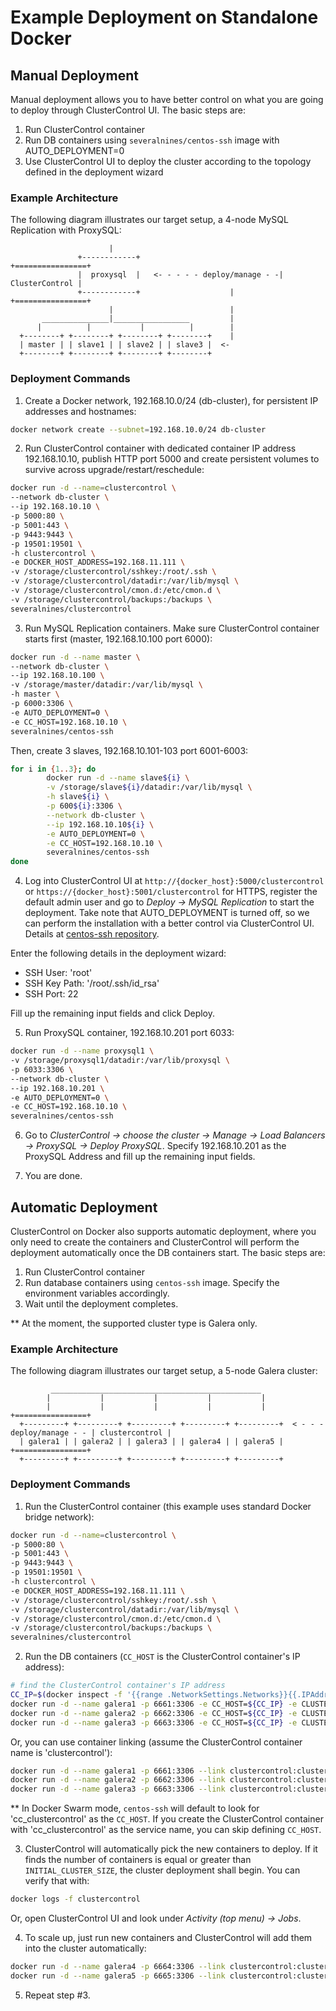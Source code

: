 # Example Deployment on Standalone Docker #

## Manual Deployment ##

Manual deployment allows you to have better control on what you are going to deploy through ClusterControl UI. The basic steps are:
1) Run ClusterControl container
2) Run DB containers using `severalnines/centos-ssh` image with AUTO_DEPLOYMENT=0
3) Use ClusterControl UI to deploy the cluster according to the topology defined in the deployment wizard

### Example Architecture ###

The following diagram illustrates our target setup, a 4-node MySQL Replication with ProxySQL:

```
                      |
               +------------+                               +================+
               |  proxysql  |   <- - - - - deploy/manage - -| ClusterControl |
               +------------+                    |          +================+
                      |                          |
       _______________|_________________         |
      |          |           |          |        |
  +--------+ +--------+ +--------+ +--------+    |
  | master | | slave1 | | slave2 | | slave3 |  <-
  +--------+ +--------+ +--------+ +--------+
```

### Deployment Commands ###

1. Create a Docker network, 192.168.10.0/24 (db-cluster), for persistent IP addresses and hostnames:

```bash
docker network create --subnet=192.168.10.0/24 db-cluster
```

2. Run ClusterControl container with dedicated container IP address 192.168.10.10, publish HTTP port 5000 and create persistent volumes to survive across upgrade/restart/reschedule:

```bash
docker run -d --name=clustercontrol \
--network db-cluster \
--ip 192.168.10.10 \
-p 5000:80 \
-p 5001:443 \
-p 9443:9443 \
-p 19501:19501 \
-h clustercontrol \
-e DOCKER_HOST_ADDRESS=192.168.11.111 \
-v /storage/clustercontrol/sshkey:/root/.ssh \
-v /storage/clustercontrol/datadir:/var/lib/mysql \
-v /storage/clustercontrol/cmon.d:/etc/cmon.d \
-v /storage/clustercontrol/backups:/backups \
severalnines/clustercontrol
```

3. Run MySQL Replication containers. Make sure ClusterControl container starts first (master, 192.168.10.100 port 6000):

```bash
docker run -d --name master \
--network db-cluster \
--ip 192.168.10.100 \
-v /storage/master/datadir:/var/lib/mysql \
-h master \
-p 6000:3306 \
-e AUTO_DEPLOYMENT=0 \
-e CC_HOST=192.168.10.10 \
severalnines/centos-ssh
```

Then, create 3 slaves, 192.168.10.101-103 port 6001-6003:

```bash
for i in {1..3}; do
        docker run -d --name slave${i} \
        -v /storage/slave${i}/datadir:/var/lib/mysql \
        -h slave${i} \
        -p 600${i}:3306 \
        --network db-cluster \
        --ip 192.168.10.10${i} \
        -e AUTO_DEPLOYMENT=0 \
        -e CC_HOST=192.168.10.10 \
        severalnines/centos-ssh
done
```

4. Log into ClusterControl UI at `http://{docker_host}:5000/clustercontrol` or `https://{docker_host}:5001/clustercontrol` for HTTPS, register the default admin user and go to *Deploy -> MySQL Replication* to start the deployment. Take note that AUTO_DEPLOYMENT is turned off, so we can perform the installation with a better control via ClusterControl UI. Details at [centos-ssh repository](https://github.com/severalnines/docker-centos-ssh#environment-variables).

Enter the following details in the deployment wizard:

* SSH User: 'root'
* SSH Key Path: '/root/.ssh/id_rsa'
* SSH Port: 22

Fill up the remaining input fields and click Deploy.

5. Run ProxySQL container, 192.168.10.201 port 6033:

```bash
docker run -d --name proxysql1 \
-v /storage/proxysql1/datadir:/var/lib/proxysql \
-p 6033:3306 \
--network db-cluster \
--ip 192.168.10.201 \
-e AUTO_DEPLOYMENT=0 \
-e CC_HOST=192.168.10.10 \
severalnines/centos-ssh
```

6. Go to *ClusterControl -> choose the cluster -> Manage -> Load Balancers -> ProxySQL -> Deploy ProxySQL*. Specify 192.168.10.201 as the ProxySQL Address and fill up the remaining input fields.

7. You are done.


## Automatic Deployment ##

ClusterControl on Docker also supports automatic deployment, where you only need to create the containers and ClusterControl will perform the deployment automatically once the DB containers start. The basic steps are:
1) Run ClusterControl container
2) Run database containers using `centos-ssh` image. Specify the environment variables accordingly.
3) Wait until the deployment completes.

** At the moment, the supported cluster type is Galera only.

### Example Architecture ###

The following diagram illustrates our target setup, a 5-node Galera cluster:

```
         _______________________________________________
        |           |           |           |           |
        |           |           |           |           |                                +================+
  +---------+ +---------+ +---------+ +---------+ +---------+  < - - - deploy/manage - - | clustercontrol |
  | galera1 | | galera2 | | galera3 | | galera4 | | galera5 |                            +================+
  +---------+ +---------+ +---------+ +---------+ +---------+
```


### Deployment Commands ###

1) Run the ClusterControl container (this example uses standard Docker bridge network):

```bash
docker run -d --name=clustercontrol \
-p 5000:80 \
-p 5001:443 \
-p 9443:9443 \
-p 19501:19501 \
-h clustercontrol \
-e DOCKER_HOST_ADDRESS=192.168.11.111 \
-v /storage/clustercontrol/sshkey:/root/.ssh \
-v /storage/clustercontrol/datadir:/var/lib/mysql \
-v /storage/clustercontrol/cmon.d:/etc/cmon.d \
-v /storage/clustercontrol/backups:/backups \
severalnines/clustercontrol
```

2) Run the DB containers (`CC_HOST` is the ClusterControl container's IP address):

```bash
# find the ClusterControl container's IP address
CC_IP=$(docker inspect -f '{{range .NetworkSettings.Networks}}{{.IPAddress}}{{end}}' clustercontrol)
docker run -d --name galera1 -p 6661:3306 -e CC_HOST=${CC_IP} -e CLUSTER_TYPE=galera -e CLUSTER_NAME=mygalera -e INITIAL_CLUSTER_SIZE=3 severalnines/centos-ssh
docker run -d --name galera2 -p 6662:3306 -e CC_HOST=${CC_IP} -e CLUSTER_TYPE=galera -e CLUSTER_NAME=mygalera -e INITIAL_CLUSTER_SIZE=3 severalnines/centos-ssh
docker run -d --name galera3 -p 6663:3306 -e CC_HOST=${CC_IP} -e CLUSTER_TYPE=galera -e CLUSTER_NAME=mygalera -e INITIAL_CLUSTER_SIZE=3 severalnines/centos-ssh
```

Or, you can use container linking (assume the ClusterControl container name is 'clustercontrol'):

```bash
docker run -d --name galera1 -p 6661:3306 --link clustercontrol:clustercontrol -e CLUSTER_TYPE=galera -e CLUSTER_NAME=mygalera -e INITIAL_CLUSTER_SIZE=3 severalnines/centos-ssh
docker run -d --name galera2 -p 6662:3306 --link clustercontrol:clustercontrol -e CLUSTER_TYPE=galera -e CLUSTER_NAME=mygalera -e INITIAL_CLUSTER_SIZE=3 severalnines/centos-ssh
docker run -d --name galera3 -p 6663:3306 --link clustercontrol:clustercontrol -e CLUSTER_TYPE=galera -e CLUSTER_NAME=mygalera -e INITIAL_CLUSTER_SIZE=3 severalnines/centos-ssh
```

** In Docker Swarm mode, `centos-ssh` will default to look for 'cc_clustercontrol' as the `CC_HOST`. If you create the ClusterControl container with 'cc_clustercontrol' as the service name, you can skip defining `CC_HOST`.

3) ClusterControl will automatically pick the new containers to deploy. If it finds the number of containers is equal or greater than `INITIAL_CLUSTER_SIZE`, the cluster deployment shall begin. You can verify that with:

```bash
docker logs -f clustercontrol
```

Or, open ClusterControl UI and look under *Activity (top menu) -> Jobs*.

4) To scale up, just run new containers and ClusterControl will add them into the cluster automatically:

```bash
docker run -d --name galera4 -p 6664:3306 --link clustercontrol:clustercontrol -e CLUSTER_TYPE=galera -e CLUSTER_NAME=mygalera -e INITIAL_CLUSTER_SIZE=3 severalnines/centos-ssh
docker run -d --name galera5 -p 6665:3306 --link clustercontrol:clustercontrol -e CLUSTER_TYPE=galera -e CLUSTER_NAME=mygalera -e INITIAL_CLUSTER_SIZE=3 severalnines/centos-ssh
```

5) Repeat step #3.

